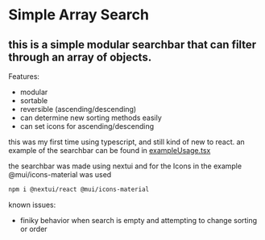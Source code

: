 # Simple Array Search

## this is a simple modular searchbar that can filter through an array of objects.
Features:
- modular
- sortable
- reversible (ascending/descending)
- can determine new sorting methods easily
- can set icons for ascending/descending

this was my first time using typescript, and still kind of new to react.
an example of the searchbar can be found in [exampleUsage.tsx](https://github.com/Cryogenetics/ReactComponents/blob/main/SimpleArraySearch/exampleUsage.tsx)

the searchbar was made using nextui and for the Icons in the example @mui/icons-material was used
```bash
npm i @nextui/react @mui/icons-material
```

known issues:
- finiky behavior when search is empty and attempting to change sorting or order
